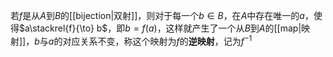 若$f$是从$A$到$B$的[[bijection|双射]]，则对于每一个$b\in B$，在$A$中存在唯一的$a$，使得$a\stackrel{f}{\to} b$，即$b=f(a)$，这样就产生了一个从$B$到$A$的[[map|映射]]，$b$与$a$的对应关系不变，称这个映射为$f$的**逆映射**，记为$f^{-1}$